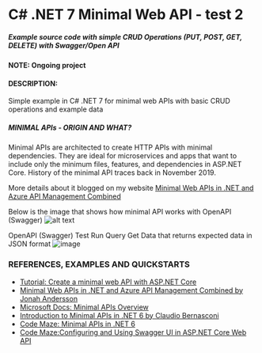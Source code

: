# C# .NET 7 Minimal Web API - test 2
##### Example source code with simple CRUD Operations (PUT, POST, GET, DELETE) with Swagger/Open API 

#### NOTE: Ongoing project 

#### DESCRIPTION:

Simple example in C# .NET 7 for minimal web APIs with basic CRUD operations and example data 

##### MINIMAL APIs - ORIGIN AND WHAT?

Minimal APIs are architected to create HTTP APIs with minimal dependencies. They are ideal for microservices and apps that want to include only the minimum files, features, and dependencies in ASP.NET Core. History of the minimal API traces back in November 2019.

More details about it blogged on my website <a href="https://jonahandersson.tech/minimal-web-apis-in-net-and-azure-api-management-combined/" target="_blank">Minimal Web APIs in .NET and Azure API Management Combined</a>

Below is the image that shows how minimal API works with OpenAPI (Swagger)
![alt text](https://github.com/jonahandersson/dotnet-minimal-web-api-example/blob/master/minimalAPIDemoExample.png )

OpenAPI (Swagger) Test Run Query Get Data that returns expected data in JSON format
![image](https://user-images.githubusercontent.com/14919667/208229781-226b3a19-e1eb-41ba-b12b-e4abfe7ce303.png)

### REFERENCES, EXAMPLES AND QUICKSTARTS

- [Tutorial: Create a minimal web API with ASP.NET Core](https://docs.microsoft.com/en-us/aspnet/core/tutorials/min-web-api?view=aspnetcore-6.0&tabs=visual-studio?WT.mc_id=AZ-MVP-5004251)
-  [Minimal Web APIs in .NET and Azure API Management Combined by Jonah Andersson](https://jonahandersson.tech/minimal-web-apis-in-net-and-azure-api-management-combined/)
- [Microsoft Docs: Minimal APIs Overview](https://docs.microsoft.com/en-us/aspnet/core/fundamentals/minimal-apis?view=aspnetcore-6.0?WT.mc_id=AZ-MVP-5004251)
- [Introduction to Minimal APIs in .NET 6 by Claudio Bernasconi](https://www.claudiobernasconi.ch/2022/02/23/introduction-to-minimal-apis-in-dotnet6/)
- [Code Maze: Minimal APIs in .NET 6](https://code-maze.com/dotnet-minimal-api/)
- [Code Maze:Configuring and Using Swagger UI in ASP.NET Core Web API](https://code-maze.com/swagger-ui-asp-net-core-web-api)

